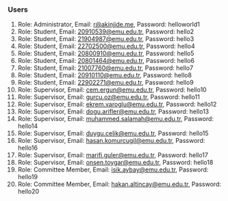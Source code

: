 ### Users

1. Role: Administrator, Email: r@akinjide.me, Password: helloworld1
2. Role: Student, Email: 20910539@emu.edu.tr, Password: hello2
3. Role: Student, Email: 21904987@emu.edu.tr, Password: hello3
4. Role: Student, Email: 22702500@emu.edu.tr, Password: hello4
5. Role: Student, Email: 20800910@emu.edu.tr, Password: hello5
6. Role: Student, Email: 20801464@emu.edu.tr, Password: hello6
7. Role: Student, Email: 21007760@emu.edu.tr, Password: hello7
8. Role: Student, Email: 20910110@emu.edu.tr, Password: hello8
9. Role: Student, Email: 22902271@emu.edu.tr, Password: hello9
10. Role: Supervisor, Email: cem.ergun@emu.edu.tr, Password: hello10
11. Role: Supervisor, Email: gurcu.oz@emu.edu.tr, Password: hello11
12. Role: Supervisor, Email: ekrem.varoglu@emu.edu.tr, Password: hello12
13. Role: Supervisor, Email: dogu.arifler@emu.edu.tr, Password: hello13
14. Role: Supervisor, Email: muhammed.salamah@emu.edu.tr, Password: hello14
15. Role: Supervisor, Email: duygu.celik@emu.edu.tr, Password: hello15
16. Role: Supervisor, Email: hasan.komurcugil@emu.edu.tr, Password: hello16
17. Role: Supervisor, Email: marifi.guler@emu.edu.tr, Password: hello17
18. Role: Supervisor, Email: onsen.toygar@emu.edu.tr, Password: hello18
19. Role: Committee Member, Email: isik.aybay@emu.edu.tr, Password: hello19
20. Role: Committee Member, Email: hakan.altincay@emu.edu.tr, Password: hello20

